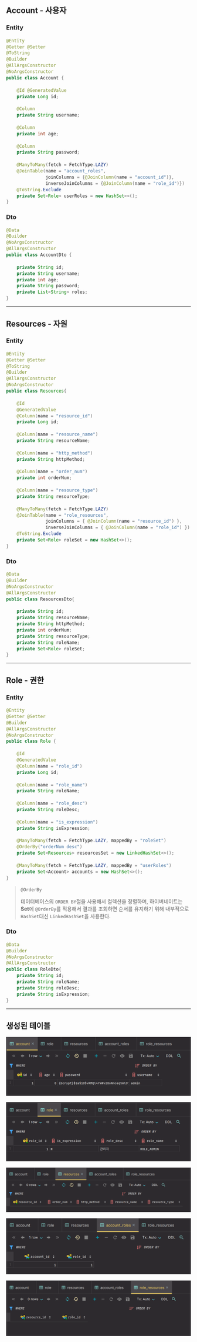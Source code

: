 ## Account - 사용자

### Entity
```java
@Entity
@Getter @Setter
@ToString
@Builder
@AllArgsConstructor
@NoArgsConstructor
public class Account {

    @Id @GeneratedValue
    private Long id;

    @Column
    private String username;

    @Column
    private int age;

    @Column
    private String password;

    @ManyToMany(fetch = FetchType.LAZY)
    @JoinTable(name = "account_roles",
               joinColumns = {@JoinColumn(name = "account_id")},
               inverseJoinColumns = {@JoinColumn(name = "role_id")})
    @ToString.Exclude
    private Set<Role> userRoles = new HashSet<>();
}
```

### Dto
```java
@Data
@Builder
@NoArgsConstructor
@AllArgsConstructor
public class AccountDto {

    private String id;
    private String username;
    private int age;
    private String password;
    private List<String> roles;
}
```

---

## Resources - 자원

### Entity
```java
@Entity
@Getter @Setter
@ToString
@Builder
@AllArgsConstructor
@NoArgsConstructor
public class Resources{

    @Id
    @GeneratedValue
    @Column(name = "resource_id")
    private Long id;

    @Column(name = "resource_name")
    private String resourceName;

    @Column(name = "http_method")
    private String httpMethod;

    @Column(name = "order_num")
    private int orderNum;

    @Column(name = "resource_type")
    private String resourceType;

    @ManyToMany(fetch = FetchType.LAZY)
    @JoinTable(name = "role_resources",
               joinColumns = { @JoinColumn(name = "resource_id") },
               inverseJoinColumns = { @JoinColumn(name = "role_id") })
    @ToString.Exclude
    private Set<Role> roleSet = new HashSet<>();
}
```

### Dto
```java
@Data
@Builder
@NoArgsConstructor
@AllArgsConstructor
public class ResourcesDto{

    private String id;
    private String resourceName;
    private String httpMethod;
    private int orderNum;
    private String resourceType;
    private String roleName;
    private Set<Role> roleSet;
}
```

---

## Role - 권한

### Entity
```java
@Entity
@Getter @Setter
@Builder
@AllArgsConstructor
@NoArgsConstructor
public class Role {

    @Id
    @GeneratedValue
    @Column(name = "role_id")
    private Long id;

    @Column(name = "role_name")
    private String roleName;

    @Column(name = "role_desc")
    private String roleDesc;

    @Column(name = "is_expression")
    private String isExpression;

    @ManyToMany(fetch = FetchType.LAZY, mappedBy = "roleSet")
    @OrderBy("orderNum desc")
    private Set<Resources> resourcesSet = new LinkedHashSet<>();

    @ManyToMany(fetch = FetchType.LAZY, mappedBy = "userRoles")
    private Set<Account> accounts = new HashSet<>();
}
```
> `@OrderBy`
> 
> 데이터베이스의 `ORDER BY`절을 사용해서 컬렉션을 정렬하며, 하이버네이트는 **Set**에 `@OrderBy`를 적용해서 결과를 조회하면
> 순서를 유지하기 위해 내부적으로 `HashSet`대신 `LinkedHashSet`을 사용한다.

### Dto
```java
@Data
@Builder
@NoArgsConstructor
@AllArgsConstructor
public class RoleDto{
    private String id;
    private String roleName;
    private String roleDesc;
    private String isExpression;
}
```

---

## 생성된 테이블

![img.png](image/img.png)

![img_1.png](image/img_1.png)

![img_2.png](image/img_2.png)

![img_3.png](image/img_3.png)

![img_4.png](image/img_4.png)